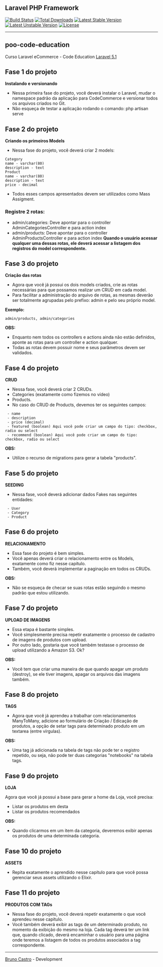 ## Laravel PHP Framework

[![Build Status](https://travis-ci.org/laravel/framework.svg)](https://travis-ci.org/laravel/framework)
[![Total Downloads](https://poser.pugx.org/laravel/framework/d/total.svg)](https://packagist.org/packages/laravel/framework)
[![Latest Stable Version](https://poser.pugx.org/laravel/framework/v/stable.svg)](https://packagist.org/packages/laravel/framework)
[![Latest Unstable Version](https://poser.pugx.org/laravel/framework/v/unstable.svg)](https://packagist.org/packages/laravel/framework)
[![License](https://poser.pugx.org/laravel/framework/license.svg)](https://packagist.org/packages/laravel/framework)

<hr>

## poo-code-education
Curso Laravel eCommerce - Code Education [Laravel 5.1](http://sites.code.education/laravel-inscricao-sv)

## Fase 1 do projeto
<b>Instalando e versionando</b>

 - Nessa primeira fase do projeto, você deverá instalar o Laravel, mudar o namespace padrão da aplicação para CodeCommerce e versionar todos os arquivos criados no Git.
 - Não esqueça de testar a aplicação rodando o comando: php artisan serve
 
## Fase 2 do projeto
<b>Criando os primeiros Models</b>

 - Nessa fase do projeto, você deverá criar 2 models:

```
Category
name - varchar(80)
description - text
Product
name - varchar(80)
description - text
price - decimal
```

 - Todos esses campos apresentados devem ser utilizados como Mass Assigment.

<h3>Registre 2 rotas:</h3>

- admin/categories: Deve apontar para o controller AdminCategoriesController e para action index
- admin/products: Deve apontar para o controller AdminProductsController e para action index
<b>Quando o usuário acessar qualquer uma dessas rotas, ele deverá acessar a listagem dos registros do model correspondente.</b>

## Fase 3 do projeto
<b>Criação das rotas</b>

 - Agora que você já possui os dois models criados, crie as rotas necessárias para que possamos realizar um CRUD em cada model.
 - Para facilitar a administração do arquivo de rotas, as mesmas deverão ser totalmente agrupadas pelo prefixo: admin e pelo seu próprio model.

<b>Exemplo:</b>
```
admin/products, admin/categories
```

<b>OBS:</b> 
 - Enquanto nem todos os controllers e actions ainda não estão definidos, aponte as rotas para um controller e action qualquer.
 - Todas as rotas devem possuir nome e seus parâmetros devem ser validados.

## Fase 4 do projeto
<b>CRUD</b>

 - Nessa fase, você deverá criar 2 CRUDs.
 - Categories (exatamente como fizemos no vídeo)
 - Products.
 - No caso do CRUD de Products, devemos ter os seguintes campos:
 
``` 
 - name
 - description
 - price (decimal)
 - featured (boolean) Aqui você pode criar um campo do tipo: checkbox, radio ou select
 - recommend (boolean) Aqui você pode criar um campo do tipo: checkbox, radio ou select
```

<b>OBS:</b>
 - Utilize o recurso de migrations para gerar a tabela "products".

## Fase 5 do projeto
<b>SEEDING</b>

 - Nessa fase, você deverá adicionar dados Fakes nas seguintes entidades:

``` 
 - User   
 - Category   
 - Product
``` 
 
## Fase 6 do projeto
<b>RELACIONAMENTO</b>

 - Essa fase do projeto é bem simples.
 - Você apenas deverá criar o relacionamento entre os Models, exatamente como fiz nesse capítulo.
 - Também, você deverá implementar a paginação em todos os CRUDs.

<b>OBS:</b>
 - Não se esqueça de checar se suas rotas estão seguindo o mesmo padrão que estou utilizando.
 
## Fase 7 do projeto
<b>UPLOAD DE IMAGENS</b>
 
 - Essa etapa é bastante simples.
 - Você simplesmente precisa repetir exatamente o processo de cadastro de imagens de produtos com upload.
 - Por outro lado, gostaria que você também testasse o processo de upload utilizando a Amazon S3. Ok?
 
<b>OBS:</b>
 - Você tem que criar uma maneira de que quando apagar um produto (destroy), se ele tiver imagens, apagar os arquivos das imagens também.
 
## Fase 8 do projeto
<b>TAGS</b>
 
 - Agora que você já aprendeu a trabalhar com relacionamentos ManyToMany, adicione ao formulário de Criação / Edicação de produtos, a opção de setar tags para determinado produto em um textarea (entre vírgulas).
 
<b>OBS:</b>
 - Uma tag já adicionada na tabela de tags não pode ter o registro repetido, ou seja, não pode ter duas categorias "notebooks" na tabela tags.
 
## Fase 9 do projeto
<b>LOJA</b>
 
 Agora que você já possui a base para gerar a home da Loja, você precisa:
 
 - Listar os produtos em desta
 - Listar os produtos recomendados
 
<b>OBS:</b>
 - Quando clicarmos em um item da categoria, deveremos exibir apenas os produtos de uma determinada categoria.

## Fase 10 do projeto
<b>ASSETS</b>
 
 - Repita exatamente o aprendido nesse capítulo para que você possa gerenciar seus assets utilizando o Elixir.
 
## Fase 11 do projeto
<b>PRODUTOS COM TAGs</b>
 
 - Nessa fase do projeto, você deverá repetir exatamente o que você aprendeu nesse capítulo.   
 - Você também deverá exibir as tags de um determinado produto, no momento da exibição do mesmo na loja. Cada tag deverá ter um link que, quando clicado, deverá encaminhar o usuário para uma página onde teremos a listagem de todos os produtos associados a tag correspondente.

------------------------------------------------------------------------------------------
[Bruno Castro](http://www.bhzautomacao.com.br) - Development